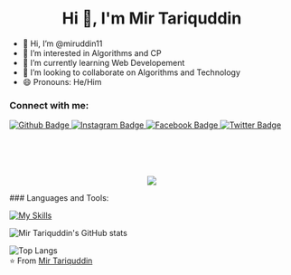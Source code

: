 <h1 align="center">Hi 👋, I'm Mir Tariquddin</h1>


- 👋 Hi, I’m @miruddin11
- 👀 I’m interested in Algorithms and CP
- 🌱 I’m currently learning Web Developement
- 💞️ I’m looking to collaborate on Algorithms and Technology
- 😄 Pronouns: He/Him

  
### Connect with me:
<div id="badges">
  <a href="https://github.com/miruddin11">
    <img src="https://img.shields.io/badge/Github-white?style=for-the-badge&logo=Github&logoColor=black" alt="Github Badge"/>
  </a>
   <a href="https://www.instagram.com/mir_tariquddin/">
    <img src="https://img.shields.io/badge/Instagram-purple?style=for-the-badge&logo=instagram&logoColor=white" alt="Instagram Badge"/>
  </a>
   <a href="https://www.facebook.com/soumya.suraj.503?mibextid=ZbWKwL">
    <img src="https://img.shields.io/badge/Facebook-blue?style=for-the-badge&logo=facebook&logoColor=white" alt="Facebook Badge"/>
  </a>
   <a href="https://x.com/mir_tariquddin">
    <img src="https://img.shields.io/badge/Twitter-blue?style=for-the-badge&logo=twitter&logoColor=white" alt="Twitter Badge"/>
  </a>
</div>
<p align="center">
  <br><br>
  <br><br>
  <img src="https://leetcard.jacoblin.cool/mirtariq?theme=light&font=K2D&ext=contest">
</p>
### Languages and Tools:


[![My Skills](https://skillicons.dev/icons?i=github,git,c,cpp,java,html,css,js&perline=5)](https://skillicons.dev)

![Mir Tariquddin's GitHub stats](https://github-readme-stats.vercel.app/api?username=miruddin11&show_icons=true&theme=dark)

![Top Langs](https://github-readme-stats.vercel.app/api/top-langs/?username=miruddin11&theme=dark)
<br>
⭐️ From [Mir Tariquddin](https://github.com/miruddin11)
